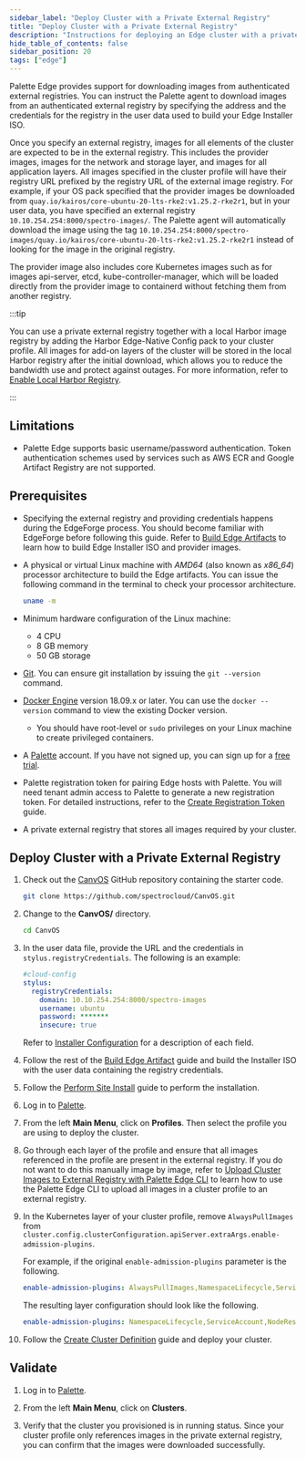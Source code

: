 ```yaml
---
sidebar_label: "Deploy Cluster with a Private External Registry"
title: "Deploy Cluster with a Private External Registry"
description: "Instructions for deploying an Edge cluster with a private external registry."
hide_table_of_contents: false
sidebar_position: 20
tags: ["edge"]
---
```


Palette Edge provides support for downloading images from authenticated external registries. You can instruct the
Palette agent to download images from an authenticated external registry by specifying the address and the credentials
for the registry in the user data used to build your Edge Installer ISO.

Once you specify an external registry, images for all elements of the cluster are expected to be in the external
registry. This includes the provider images, images for the network and storage layer, and images for all application
layers. All images specified in the cluster profile will have their registry URL prefixed by the registry URL of the
external image registry. For example, if your OS pack specified that the provider images be downloaded from
`quay.io/kairos/core-ubuntu-20-lts-rke2:v1.25.2-rke2r1`, but in your user data, you have specified an external registry
`10.10.254.254:8000/spectro-images/`. The Palette agent will automatically download the image using the tag
`10.10.254.254:8000/spectro-images/quay.io/kairos/core-ubuntu-20-lts-rke2:v1.25.2-rke2r1` instead of looking for the
image in the original registry.

The provider image also includes core Kubernetes images such as for images api-server, etcd, kube-controller-manager,
which will be loaded directly from the provider image to containerd without fetching them from another registry.

:::tip

You can use a private external registry together with a local Harbor image registry by adding the Harbor Edge-Native
Config pack to your cluster profile. All images for add-on layers of the cluster will be stored in the local Harbor
registry after the initial download, which allows you to reduce the bandwidth use and protect against outages. For more
information, refer to [Enable Local Harbor Registry](./local-registry.md).

:::

## Limitations

- Palette Edge supports basic username/password authentication. Token authentication schemes used by services such as
  AWS ECR and Google Artifact Registry are not supported.

## Prerequisites

- Specifying the external registry and providing credentials happens during the EdgeForge process. You should become
  familiar with EdgeForge before following this guide. Refer to
  [Build Edge Artifacts](../../edgeforge-workflow/palette-canvos/palette-canvos.md) to learn how to build Edge Installer
  ISO and provider images.

- A physical or virtual Linux machine with _AMD64_ (also known as _x86_64_) processor architecture to build the Edge
  artifacts. You can issue the following command in the terminal to check your processor architecture.

  ```bash
  uname -m
  ```

- Minimum hardware configuration of the Linux machine:

  - 4 CPU
  - 8 GB memory
  - 50 GB storage

- [Git](https://git-scm.com/downloads). You can ensure git installation by issuing the `git --version` command.

- [Docker Engine](https://docs.docker.com/engine/install/) version 18.09.x or later. You can use the `docker --version`
  command to view the existing Docker version.

  - You should have root-level or `sudo` privileges on your Linux machine to create privileged containers.

- A [Palette](https://console.spectrocloud.com) account. If you have not signed up, you can sign up for a
  [free trial](https://www.spectrocloud.com/free-tier/).

- Palette registration token for pairing Edge hosts with Palette. You will need tenant admin access to Palette to
  generate a new registration token. For detailed instructions, refer to the
  [Create Registration Token](../site-installation/create-registration-token.md) guide.

- A private external registry that stores all images required by your cluster.

## Deploy Cluster with a Private External Registry

1. Check out the [CanvOS](https://github.com/spectrocloud/CanvOS) GitHub repository containing the starter code.

   ```bash
   git clone https://github.com/spectrocloud/CanvOS.git
   ```

2. Change to the **CanvOS/** directory.

   ```bash
   cd CanvOS
   ```

3. In the user data file, provide the URL and the credentials in `stylus.registryCredentials`. The following is an
   example:

   ```yaml
   #cloud-config
   stylus:
     registryCredentials:
       domain: 10.10.254.254:8000/spectro-images
       username: ubuntu
       password: *******
       insecure: true
   ```

   Refer to [Installer Configuration](../../edge-configuration/installer-reference.md#external-registry) for a
   description of each field.

4. Follow the rest of the [Build Edge Artifact](../../edgeforge-workflow/palette-canvos/palette-canvos.md) guide and
   build the Installer ISO with the user data containing the registry credentials.

5. Follow the [Perform Site Install](../site-installation/site-installation.md) guide to perform the installation.

6. Log in to [Palette](https://console.spectrocloud.com).

7. From the left **Main Menu**, click on **Profiles**. Then select the profile you are using to deploy the cluster.

8. Go through each layer of the profile and ensure that all images referenced in the profile are present in the external
   registry. If you do not want to do this manually image by image, refer to
   [Upload Cluster Images to External Registry with Palette Edge CLI](./upload-images-to-registry.md) to learn how to
   use the Palette Edge CLI to upload all images in a cluster profile to an external registry.

9. In the Kubernetes layer of your cluster profile, remove `AlwaysPullImages` from
   `cluster.config.clusterConfiguration.apiServer.extraArgs.enable-admission-plugins`.

   For example, if the original `enable-admission-plugins` parameter is the following.

   ```yaml
   enable-admission-plugins: AlwaysPullImages,NamespaceLifecycle,ServiceAccount,NodeRestriction
   ```

   The resulting layer configuration should look like the following.

   ```yaml
   enable-admission-plugins: NamespaceLifecycle,ServiceAccount,NodeRestriction
   ```

10. Follow the [Create Cluster Definition](../site-installation/cluster-deployment.md) guide and deploy your cluster.

## Validate

1. Log in to [Palette](https://console.spectrocloud.com).

2. From the left **Main Menu**, click on **Clusters**.

3. Verify that the cluster you provisioned is in running status. Since your cluster profile only references images in
   the private external registry, you can confirm that the images were downloaded successfully.
